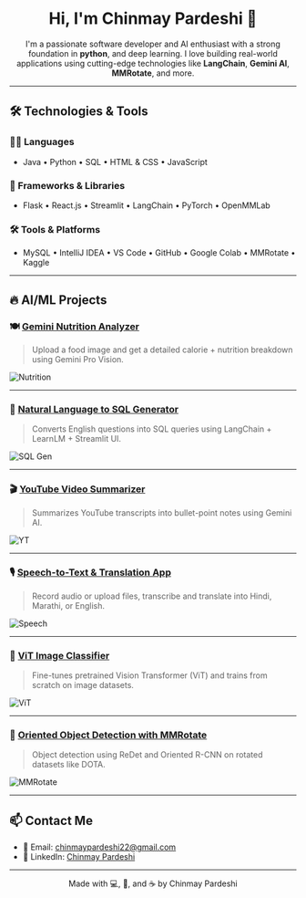 <!-- GitHub Profile README -->

<h1 align="center">Hi, I'm Chinmay Pardeshi 👋</h1>

<p align="center">
I'm a passionate software developer and AI enthusiast with a strong foundation in <b>python</b>, and deep learning. I love building real-world applications using cutting-edge technologies like <b>LangChain</b>, <b>Gemini AI</b>, <b>MMRotate</b>, and more.
</p>

---

## 🛠️ Technologies & Tools

### 🧑‍💻 Languages
- Java • Python • SQL • HTML & CSS • JavaScript

### 🚀 Frameworks & Libraries
- Flask • React.js • Streamlit • LangChain • PyTorch • OpenMMLab

### 🛠️ Tools & Platforms
- MySQL • IntelliJ IDEA • VS Code • GitHub • Google Colab • MMRotate • Kaggle

---

## 🔥 AI/ML Projects

### 🍽️ [Gemini Nutrition Analyzer](https://github.com/chinmay-pardeshi/gemini-nutrition-analyzer)
> Upload a food image and get a detailed calorie + nutrition breakdown using Gemini Pro Vision.

![Nutrition](assets/gemini-food-demo.png)

---

### 🧠 [Natural Language to SQL Generator](https://github.com/chinmay-pardeshi/natural-language-sql-generator)
> Converts English questions into SQL queries using LangChain + LearnLM + Streamlit UI.

![SQL Gen](assets/sql-gen.png)

---

### 🎬 [YouTube Video Summarizer](https://github.com/chinmay-pardeshi/youtube-ai-video-summarizer)
> Summarizes YouTube transcripts into bullet-point notes using Gemini AI.

![YT](assets/youtube-summary.png)

---

### 🎙️ [Speech-to-Text & Translation App](https://github.com/chinmay-pardeshi/speech-to-text-translatora)
> Record audio or upload files, transcribe and translate into Hindi, Marathi, or English.

![Speech](assets/speech-translate.png)

---

### 🧪 [ViT Image Classifier](https://github.com/chinmay-pardeshi/vision-transformer-vit-demo)
> Fine-tunes pretrained Vision Transformer (ViT) and trains from scratch on image datasets.

![ViT](assets/vit-demo.png)

---

### 📐 [Oriented Object Detection with MMRotate](https://github.com/chinmay-pardeshi/mmrotate-orienteddetection)
> Object detection using ReDet and Oriented R-CNN on rotated datasets like DOTA.

![MMRotate](assets/mmrotate-demo.png)

---

## 📫 Contact Me

- 📧 Email: [chinmaypardeshi22@gmail.com](mailto:chinmaypardeshi22@gmail.com)
- 🔗 LinkedIn: [Chinmay Pardeshi](https://www.linkedin.com/in/chinmay-pardeshi/)

---

<p align="center">
  Made with 💻, 🤖, and ☕ by Chinmay Pardeshi

</p>
